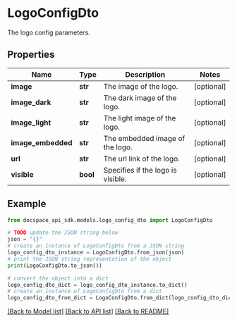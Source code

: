 # LogoConfigDto
The logo config parameters.

## Properties

Name | Type | Description | Notes
------------ | ------------- | ------------- | -------------
**image** | **str** | The image of the logo. | [optional] 
**image_dark** | **str** | The dark image of the logo. | [optional] 
**image_light** | **str** | The light image of the logo. | [optional] 
**image_embedded** | **str** | The embedded image of the logo. | [optional] 
**url** | **str** | The url link of the logo. | [optional] 
**visible** | **bool** | Specifies if the logo is visible. | [optional] 

## Example

```python
from docspace_api_sdk.models.logo_config_dto import LogoConfigDto

# TODO update the JSON string below
json = "{}"
# create an instance of LogoConfigDto from a JSON string
logo_config_dto_instance = LogoConfigDto.from_json(json)
# print the JSON string representation of the object
print(LogoConfigDto.to_json())

# convert the object into a dict
logo_config_dto_dict = logo_config_dto_instance.to_dict()
# create an instance of LogoConfigDto from a dict
logo_config_dto_from_dict = LogoConfigDto.from_dict(logo_config_dto_dict)
```
[[Back to Model list]](../README.md#documentation-for-models) [[Back to API list]](../README.md#documentation-for-api-endpoints) [[Back to README]](../README.md)



